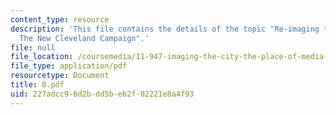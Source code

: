 ```yaml
---
content_type: resource
description: 'This file contains the details of the topic "Re-imaging the Rust Belt:
  The New Cleveland Campaign".'
file: null
file_location: /coursemedia/11-947-imaging-the-city-the-place-of-media-in-city-design-and-development-fall-1998/227adcc96d2bdd5beb2f02221e8a4f93_8.pdf
file_type: application/pdf
resourcetype: Document
title: 8.pdf
uid: 227adcc9-6d2b-dd5b-eb2f-02221e8a4f93
---
```

